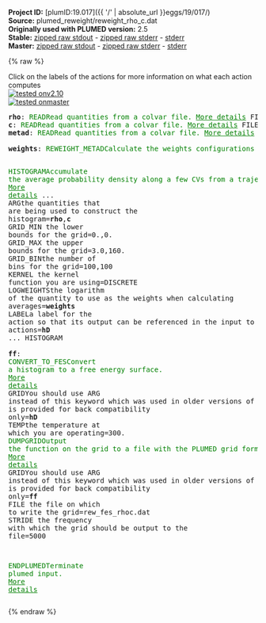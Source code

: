 **Project ID:** [plumID:19.017]({{ '/' | absolute_url }}eggs/19/017/)  
**Source:** plumed_reweight/reweight_rho_c.dat  
**Originally used with PLUMED version:** 2.5  
**Stable:** [zipped raw stdout](reweight_rho_c.dat.plumed.stdout.txt.zip) - [zipped raw stderr](reweight_rho_c.dat.plumed.stderr.txt.zip) - [stderr](reweight_rho_c.dat.plumed.stderr)  
**Master:** [zipped raw stdout](reweight_rho_c.dat.plumed_master.stdout.txt.zip) - [zipped raw stderr](reweight_rho_c.dat.plumed_master.stderr.txt.zip) - [stderr](reweight_rho_c.dat.plumed_master.stderr)  

{% raw %}
<div class="plumedpreheader">
<div class="headerInfo" id="value_details_data/plumed_reweight/reweight_rho_c.dat"> Click on the labels of the actions for more information on what each action computes </div>
<div class="containerBadge">
<div class="headerBadge"><a href="reweight_rho_c.dat.plumed.stderr"><img src="https://img.shields.io/badge/v2.10-passing-green.svg" alt="tested onv2.10" /></a></div>
<div class="headerBadge"><a href="reweight_rho_c.dat.plumed_master.stderr"><img src="https://img.shields.io/badge/master-failed-red.svg" alt="tested onmaster" /></a></div>
</div>
</div>
<pre class="plumedlisting">
<b name="data/plumed_reweight/reweight_rho_c.datrho" onclick='showPath("data/plumed_reweight/reweight_rho_c.dat","data/plumed_reweight/reweight_rho_c.datrho","data/plumed_reweight/reweight_rho_c.datrho","brown")'>rho</b>: <span class="plumedtooltip" style="color:green">READ<span class="right">Read quantities from a colvar file. <a href="https://www.plumed.org/doc-master/user-doc/html/READ" style="color:green">More details</a><i></i></span></span> <span class="plumedtooltip">FILE<span class="right">the name of the file from which to read these quantities<i></i></span></span>=../input/rtp_coord.dat <span class="plumedtooltip">VALUES<span class="right">the values to read from the file<i></i></span></span>=rho <span class="plumedtooltip">IGNORE_FORCES<span class="right"> use this flag if the forces added by any bias can be safely ignored<i></i></span></span> <span class="plumedtooltip">IGNORE_TIME<span class="right"> ignore the time in the colvar file<i></i></span></span>
<span style="display:none;" id="data/plumed_reweight/reweight_rho_c.datrho">The READ action with label <b>rho</b> calculates the following quantities:<table  align="center" frame="void" width="95%" cellpadding="5%"><tr><td width="5%"><b> Quantity </b>  </td><td><b> Description </b> </td></tr><tr><td width="5%">rho..#!custom</td><td>the names of the output components for this action depend on the actions input file see the example inputs below for details</td></tr></table></span><b name="data/plumed_reweight/reweight_rho_c.datc" onclick='showPath("data/plumed_reweight/reweight_rho_c.dat","data/plumed_reweight/reweight_rho_c.datc","data/plumed_reweight/reweight_rho_c.datc","brown")'>c</b>: <span class="plumedtooltip" style="color:green">READ<span class="right">Read quantities from a colvar file. <a href="https://www.plumed.org/doc-master/user-doc/html/READ" style="color:green">More details</a><i></i></span></span> <span class="plumedtooltip">FILE<span class="right">the name of the file from which to read these quantities<i></i></span></span>=../input/all_coordination_45.dat <span class="plumedtooltip">VALUES<span class="right">the values to read from the file<i></i></span></span>=c <span class="plumedtooltip">IGNORE_FORCES<span class="right"> use this flag if the forces added by any bias can be safely ignored<i></i></span></span> <span class="plumedtooltip">IGNORE_TIME<span class="right"> ignore the time in the colvar file<i></i></span></span>
<span style="display:none;" id="data/plumed_reweight/reweight_rho_c.datc">The READ action with label <b>c</b> calculates the following quantities:<table  align="center" frame="void" width="95%" cellpadding="5%"><tr><td width="5%"><b> Quantity </b>  </td><td><b> Description </b> </td></tr><tr><td width="5%">c..#!custom</td><td>the names of the output components for this action depend on the actions input file see the example inputs below for details</td></tr></table></span><b name="data/plumed_reweight/reweight_rho_c.datmetad" onclick='showPath("data/plumed_reweight/reweight_rho_c.dat","data/plumed_reweight/reweight_rho_c.datmetad","data/plumed_reweight/reweight_rho_c.datmetad","brown")'>metad</b>: <span class="plumedtooltip" style="color:green">READ<span class="right">Read quantities from a colvar file. <a href="https://www.plumed.org/doc-master/user-doc/html/READ" style="color:green">More details</a><i></i></span></span> <span class="plumedtooltip">FILE<span class="right">the name of the file from which to read these quantities<i></i></span></span>=../input/metad_data.dat <span class="plumedtooltip">VALUES<span class="right">the values to read from the file<i></i></span></span>=metad.* <span class="plumedtooltip">IGNORE_FORCES<span class="right"> use this flag if the forces added by any bias can be safely ignored<i></i></span></span> <span class="plumedtooltip">IGNORE_TIME<span class="right"> ignore the time in the colvar file<i></i></span></span>
<br/><span style="display:none;" id="data/plumed_reweight/reweight_rho_c.datmetad">The READ action with label <b>metad</b> calculates the following quantities:<table  align="center" frame="void" width="95%" cellpadding="5%"><tr><td width="5%"><b> Quantity </b>  </td><td><b> Description </b> </td></tr><tr><td width="5%">metad..#!custom</td><td>the names of the output components for this action depend on the actions input file see the example inputs below for details</td></tr></table></span><b name="data/plumed_reweight/reweight_rho_c.datweights" onclick='showPath("data/plumed_reweight/reweight_rho_c.dat","data/plumed_reweight/reweight_rho_c.datweights","data/plumed_reweight/reweight_rho_c.datweights","brown")'>weights</b>: <span class="plumedtooltip" style="color:green">REWEIGHT_METAD<span class="right">Calculate the weights configurations should contribute to the histogram in a simulation in which a metadynamics bias acts upon the system. <a href="https://www.plumed.org/doc-master/user-doc/html/REWEIGHT_METAD" style="color:green">More details</a><i></i></span></span> <span class="plumedtooltip">TEMP<span class="right">the system temperature<i></i></span></span>=300 <span class="plumedtooltip">ARG<span class="right"> the biases that must be taken into account when reweighting<i></i></span></span>=<b name="data/plumed_reweight/reweight_rho_c.datmetad">metad.rbias</b>

<span style="display:none;" id="data/plumed_reweight/reweight_rho_c.datweights">The REWEIGHT_METAD action with label <b>weights</b> calculates the following quantities:<table  align="center" frame="void" width="95%" cellpadding="5%"><tr><td width="5%"><b> Quantity </b>  </td><td><b> Description </b> </td></tr><tr><td width="5%">weights.value</td><td>the weight to use for this frame to negate the effect the metadynamics bias</td></tr></table></span><span class="plumedtooltip" style="color:green">HISTOGRAM<span class="right">Accumulate the average probability density along a few CVs from a trajectory. <a href="https://www.plumed.org/doc-master/user-doc/html/HISTOGRAM" style="color:green">More details</a><i></i></span></span> ...
  <span class="plumedtooltip">ARG<span class="right">the quantities that are being used to construct the histogram<i></i></span></span>=<b name="data/plumed_reweight/reweight_rho_c.datrho">rho</b>,<b name="data/plumed_reweight/reweight_rho_c.datc">c</b>
  <span class="plumedtooltip">GRID_MIN<span class="right"> the lower bounds for the grid<i></i></span></span>=0.,0.
  <span class="plumedtooltip">GRID_MAX<span class="right"> the upper bounds for the grid<i></i></span></span>=3.0,160.
  <span class="plumedtooltip">GRID_BIN<span class="right">the number of bins for the grid<i></i></span></span>=100,100
  <span class="plumedtooltip">KERNEL<span class="right"> the kernel function you are using<i></i></span></span>=DISCRETE
  <span class="plumedtooltip">LOGWEIGHTS<span class="right">the logarithm of the quantity to use as the weights when calculating averages<i></i></span></span>=<b name="data/plumed_reweight/reweight_rho_c.datweights">weights</b>
  <span class="plumedtooltip">LABEL<span class="right">a label for the action so that its output can be referenced in the input to other actions<i></i></span></span>=<b name="data/plumed_reweight/reweight_rho_c.dathD" onclick='showPath("data/plumed_reweight/reweight_rho_c.dat","data/plumed_reweight/reweight_rho_c.dathD","data/plumed_reweight/reweight_rho_c.dathD","brown")'>hD</b>
... HISTOGRAM
<br/><span style="display:none;" id="data/plumed_reweight/reweight_rho_c.dathD">The HISTOGRAM action with label <b>hD</b> calculates the following quantities:<table  align="center" frame="void" width="95%" cellpadding="5%"><tr><td width="5%"><b> Quantity </b>  </td><td><b> Description </b> </td></tr><tr><td width="5%">hD.value</td><td>the estimate of the histogram as a function of the argument that was obtained</td></tr></table></span><b name="data/plumed_reweight/reweight_rho_c.datff" onclick='showPath("data/plumed_reweight/reweight_rho_c.dat","data/plumed_reweight/reweight_rho_c.datff","data/plumed_reweight/reweight_rho_c.datff","brown")'>ff</b>: <span class="plumedtooltip" style="color:green">CONVERT_TO_FES<span class="right">Convert a histogram to a free energy surface. <a href="https://www.plumed.org/doc-master/user-doc/html/CONVERT_TO_FES" style="color:green">More details</a><i></i></span></span> <span class="plumedtooltip">GRID<span class="right">You should use ARG instead of this keyword which was used in older versions of PLUMED and is provided for back compatibility only<i></i></span></span>=<b name="data/plumed_reweight/reweight_rho_c.dathD">hD</b> <span class="plumedtooltip">TEMP<span class="right">the temperature at which you are operating<i></i></span></span>=300.
<span style="display:none;" id="data/plumed_reweight/reweight_rho_c.datff">The CONVERT_TO_FES action with label <b>ff</b> calculates the following quantities:<table  align="center" frame="void" width="95%" cellpadding="5%"><tr><td width="5%"><b> Quantity </b>  </td><td><b> Description </b> </td></tr><tr><td width="5%">ff.value</td><td>the free energy surface</td></tr></table></span><span class="plumedtooltip" style="color:green">DUMPGRID<span class="right">Output the function on the grid to a file with the PLUMED grid format. <a href="https://www.plumed.org/doc-master/user-doc/html/DUMPGRID" style="color:green">More details</a><i></i></span></span> <span class="plumedtooltip">GRID<span class="right">You should use ARG instead of this keyword which was used in older versions of PLUMED and is provided for back compatibility only<i></i></span></span>=<b name="data/plumed_reweight/reweight_rho_c.datff">ff</b> <span class="plumedtooltip">FILE<span class="right"> the file on which to write the grid<i></i></span></span>=rew_fes_rhoc.dat <span class="plumedtooltip">STRIDE<span class="right"> the frequency with which the grid should be output to the file<i></i></span></span>=5000

<span style="display:none;" id="data/plumed_reweight/reweight_rho_c.dat">The DUMPGRID action with label <b></b> calculates something</span><span class="plumedtooltip" style="color:green">ENDPLUMED<span class="right">Terminate plumed input. <a href="https://www.plumed.org/doc-master/user-doc/html/ENDPLUMED" style="color:green">More details</a><i></i></span></span><span style="color:blue" class="comment">
</span></pre>
{% endraw %}
